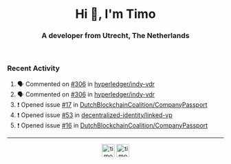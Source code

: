 <h1 align="center">Hi 👋, I'm Timo</h1>
<h3 align="center">A developer from Utrecht, The Netherlands</h3>
<br/>
<!-- https://github.com/rahuldkjain/github-profile-readme-generator --!>

<!--  <p align="left"><img src="https://github-readme-stats.vercel.app/api?username=timoglastra&show_icons=true&count_private=true&" alt="timoglastra" /></p> --!>

<!--
Github language stats
<p align="left"><img src="https://github-readme-stats.vercel.app/api/top-langs/?username=timoglastra&layout=compact" alt="timoglastra" /><p>
-->

<!-- Codestats language stats -->
<!-- <p align="left"><img src="https://codestats-readme.vercel.app/api/top-langs/?username=timoglastra&layout=compact&language_count=12" alt="timoglastra" /><p>    --!>
  
<h3>Recent Activity</h3>

<!--START_SECTION:activity-->
1. 🗣 Commented on [#306](https://github.com/hyperledger/indy-vdr/issues/306#issuecomment-2199710852) in [hyperledger/indy-vdr](https://github.com/hyperledger/indy-vdr)
2. 🗣 Commented on [#306](https://github.com/hyperledger/indy-vdr/issues/306#issuecomment-2199453258) in [hyperledger/indy-vdr](https://github.com/hyperledger/indy-vdr)
3. ❗ Opened issue [#17](https://github.com/DutchBlockchainCoalition/CompanyPassport/issues/17) in [DutchBlockchainCoalition/CompanyPassport](https://github.com/DutchBlockchainCoalition/CompanyPassport)
4. ❗ Opened issue [#53](https://github.com/decentralized-identity/linked-vp/issues/53) in [decentralized-identity/linked-vp](https://github.com/decentralized-identity/linked-vp)
5. ❗ Opened issue [#16](https://github.com/DutchBlockchainCoalition/CompanyPassport/issues/16) in [DutchBlockchainCoalition/CompanyPassport](https://github.com/DutchBlockchainCoalition/CompanyPassport)
<!--END_SECTION:activity-->

---

<p align="center">
<a href="https://twitter.com/timoglastra" target="blank"><img align="center" src="https://cdn.jsdelivr.net/npm/simple-icons@3.0.1/icons/twitter.svg" alt="timoglastra" height="30" width="30" /></a>
<a href="https://linkedin.com/in/timoglastra" target="blank"><img align="center" src="https://cdn.jsdelivr.net/npm/simple-icons@3.0.1/icons/linkedin.svg" alt="timoglastra" height="30" width="30" /></a>
</p>



